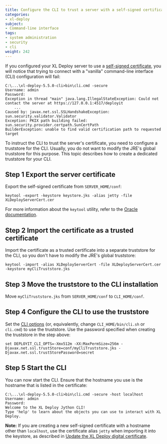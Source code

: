 ```yaml
---
title: Configure the CLI to trust a server with a self-signed certificate
categories:
- xl-deploy
subject:
- Command-line interface
tags:
- system administration
- security
- cli
weight: 242
---
```


If you configured your XL Deploy server to use a [self-signed certificate](/xl-deploy/how-to/install-xl-deploy.html#step-3-generate-a-self-signed-certificate), you will notice that trying to connect with a "vanilla" command-line interface (CLI) configuration will fail:

    C:\...\xl-deploy-5.5.0-cli>bin\cli.cmd -secure
    Username: admin
    Password:
    Exception in thread "main" java.lang.IllegalStateException: Could not contact the server at https://127.0.0.1:4517/deployit
        ...
    Caused by: javax.net.ssl.SSLHandshakeException: sun.security.validator.Validator
    Exception: PKIX path building failed: sun.security.provider.certpath.SunCertPath
    BuilderException: unable to find valid certification path to requested target

To instruct the CLI to trust the server's certificate, you need to configure a truststore for the CLI. Usually, you do not want to modify the JRE's global truststore for this purpose. This topic describes how to create a dedicated truststore for your CLI.

## Step 1 Export the server certificate

Export the self-signed certificate from `SERVER_HOME/conf`:

    keytool -export -keystore keystore.jks -alias jetty -file XLDeployServerCert.cer

For more information about the `keytool` utility, refer to the [Oracle documentation](http://docs.oracle.com/javase/7/docs/technotes/tools/windows/keytool.html).

## Step 2 Import the certificate as a trusted certificate

Import the certificate as a trusted certificate into a separate truststore for the CLI, so you don't have to modify the JRE's global truststore:

    keytool -import -alias XLDeployServerCert -file XLDeployServerCert.cer -keystore myCliTruststore.jks

## Step 3 Move the truststore to the CLI installation

Move `myCliTruststore.jks` from `SERVER_HOME/conf` to `CLI_HOME/conf`.

## Step 4 Configure the CLI to use the truststore

Set the [CLI options](/xl-deploy/how-to/install-the-xl-deploy-cli.html#set-environment-variables) (or, equivalently, change `CLI_HOME/bin/cli.sh` or `cli.cmd`) to use the truststore. Use the password specified when creating the truststore in the step above:

    set DEPLOYIT_CLI_OPTS=-Xmx512m -XX:MaxPermSize=256m -Djavax.net.ssl.trustStore=conf/myCliTruststore.jks -Djavax.net.ssl.trustStorePassword=secret

## Step 5 Start the CLI

You can now start the CLI. Ensure that the hostname you use is the hostname that is listed in the certificate:

    C:\...\xl-deploy-5.5.0-cli>bin\cli.cmd -secure -host localhost
    Username: admin
    Password:
    Welcome to the XL Deploy Jython CLI!
    Type 'help' to learn about the objects you can use to interact with XL Deploy.

**Note:** If you are creating a new self-signed certificate with a hostname other than `localhost`, use the certificate alias `jetty` when importing it into the keystore, as described in [Update the XL Deploy digital certificate](/xl-deploy/how-to/update-the-xl-deploy-digital-certificate.html).
